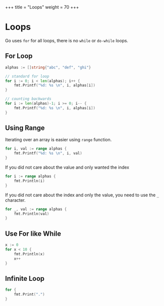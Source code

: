 +++
title = "Loops"
weight = 70
+++

# Loops

Go uses `for` for all loops, there is no `while` or `do-while` loops.

## For Loop

```go
alphas := []string{"abc", "def", "ghi"}

// standard for loop
for i := 0; i < len(alphas); i++ {
    fmt.Printf("%d: %s \n", i, alphas[i])
}

// counting backwards
for i := len(alphas)-1; i >= 0; i-- {
    fmt.Printf("%d: %s \n", i, alphas[i])
}
```

## Using Range

Iterating over an array is easier using `range` function.

```go
for i, val := range alphas {
    fmt.Printf("%d: %s \n", i, val)
}
```

If you did not care about the value and only wanted the index

```go
for i := range alphas {
    fmt.Println(i)
}
```

If you did not care about the index and only the value, you need to use the `_` character.

```go
for _, val := range alphas {
    fmt.Println(val)
}
```

## Use For like While

```go
x := 0
for x < 10 {
    fmt.Println(x)
    x++
}
```

## Infinite Loop

```go
for {
    fmt.Print(".")
}
```
